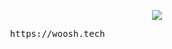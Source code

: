 <p align="center">
<img src="https://lanyard.woosh.wtf/api/359324997707366402" />
  <pre>
  https://woosh.tech
  </pre>
</p>
